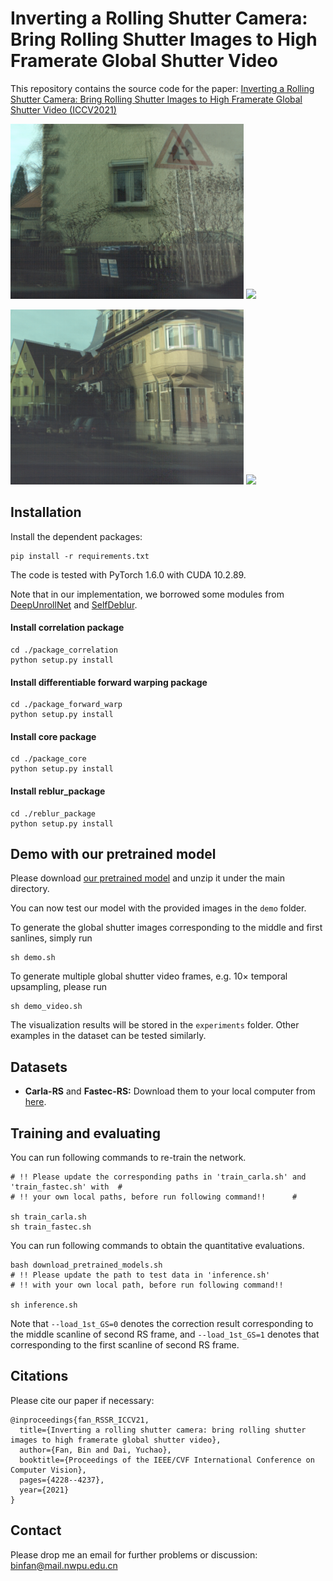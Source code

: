 # Inverting a Rolling Shutter Camera: Bring Rolling Shutter Images to High Framerate Global Shutter Video

This repository contains the source code for the paper: [Inverting a Rolling Shutter Camera: Bring Rolling Shutter Images to High Framerate Global Shutter Video (ICCV2021)](https://openaccess.thecvf.com/content/ICCV2021/papers/Fan_Inverting_a_Rolling_Shutter_Camera_Bring_Rolling_Shutter_Images_to_ICCV_2021_paper.pdf)

<img src="result_demo/seq_02_overlay.png" height="280px"/> <img src="result_demo/seq_02_crop_demo.gif" height="280px"/>

<img src="result_demo/seq_04_overlay.png" height="280px"/> <img src="result_demo/seq_04_crop_demo.gif" height="280px"/>

## Installation
Install the dependent packages:
```
pip install -r requirements.txt
```
The code is tested with PyTorch 1.6.0 with CUDA 10.2.89.

Note that in our implementation, we borrowed some modules from [DeepUnrollNet](https://github.com/ethliup/DeepUnrollNet) and [SelfDeblur](https://github.com/ethliup/SelfDeblur).

#### Install correlation package
```
cd ./package_correlation
python setup.py install
```
#### Install differentiable forward warping package
```
cd ./package_forward_warp
python setup.py install
```
#### Install core package
```
cd ./package_core
python setup.py install
```
#### Install reblur_package
```
cd ./reblur_package
python setup.py install
```
## Demo with our pretrained model
Please download [our pretrained model](https://drive.google.com/drive/folders/1_ScKNMYztcQDriG7OzNBGXvZ1PqKOSo9?usp=sharing) and unzip it under the main directory.

You can now test our model with the provided images in the `demo` folder.

To generate the global shutter images corresponding to the middle and first sanlines, simply run
```
sh demo.sh
```
To generate multiple global shutter video frames, e.g. 10× temporal upsampling, please run
```
sh demo_video.sh
```
The visualization results will be stored in the `experiments` folder. Other examples in the dataset can be tested similarly.

## Datasets
- **Carla-RS** and **Fastec-RS:** Download them to your local computer from [here](https://github.com/ethliup/DeepUnrollNet).

## Training and evaluating
You can run following commands to re-train the network.
```
# !! Please update the corresponding paths in 'train_carla.sh' and 'train_fastec.sh' with  #
# !! your own local paths, before run following command!!      #

sh train_carla.sh
sh train_fastec.sh
```

You can run following commands to obtain the quantitative evaluations.
```
bash download_pretrained_models.sh
# !! Please update the path to test data in 'inference.sh'
# !! with your own local path, before run following command!!

sh inference.sh
```
Note that `--load_1st_GS=0` denotes the correction result corresponding to the middle scanline of second RS frame, and `--load_1st_GS=1` denotes that corresponding to the first scanline of second RS frame.

## Citations
Please cite our paper if necessary:
```
@inproceedings{fan_RSSR_ICCV21,
  title={Inverting a rolling shutter camera: bring rolling shutter images to high framerate global shutter video},
  author={Fan, Bin and Dai, Yuchao},
  booktitle={Proceedings of the IEEE/CVF International Conference on Computer Vision},
  pages={4228--4237},
  year={2021}
}
```

## Contact
Please drop me an email for further problems or discussion: binfan@mail.nwpu.edu.cn
